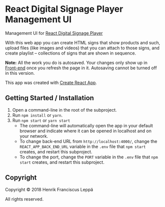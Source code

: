 React Digital Signage Player Management UI
==========================================

Management UI for [React Digital Signage Player][RDSP]

With this web app you can create HTML signs that show products and such, upload
files (like images and videos) that you can attach to those signs, and create
playlist – collections of signs that are shown in sequence.

**Note:** All the work you do is autosaved. Your changes only show up in
[Front-end](../front-end/) once you refresh the page in it. Autosaving cannot be
turned off in this version.

This app was created with [Create React App](./create-react-app.md).


Getting Started / Installation
------------------------------

1. Open a command-line in the root of the subproject.
2. Run `npm install` or `yarn`.
3. Run `npm start` or `yarn start`
   - The command-line will automatically open the app in your default browser
     and indicate where it can be opened in localhost and on your network.
   - To change back-end URL from `http://localhost:4000/`, change the
     `REACT_APP_BACK_END_URL` variable in the `.env` file that `npm start`
     creates, and restart this subproject.
   - To change the port, change the `PORT` variable in the `.env` file that
     `npm start` creates, and restart this subproject.


Copyright
---------

Copyright © 2018 Henrik Franciscus Leppä

All rights reserved.


[RDSP]: https://github.com/henrik-leppa/react-digital-signage-player
